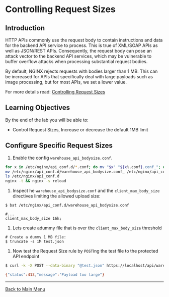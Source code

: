 # Controlling Request Sizes

## Introduction

HTTP APIs commonly use the request body to contain instructions and data for the
backend API service to process. This is true of XML/SOAP APIs as well as
JSON/REST APIs. Consequently, the request body can pose an attack vector to the
backend API services, which may be vulnerable to buffer overflow attacks when
processing substantial request bodies.

By default, NGINX rejects requests with bodies larger than 1 MB. This can be
increased for APIs that specifically deal with large payloads such as image
processing, but for most APIs, we set a lower value.

For more details read: [Controlling Request
Sizes](https://www.nginx.com/blog/deploying-nginx-plus-as-an-api-gateway-part-2-protecting-backend-services/#request-size)

## Learning Objectives 

By the end of the lab you will be able to: 
 * Control Request Sizes, Increase or decrease the default 1MB limit

## Configure Specific Request Sizes

1. Enable the config `warehouse_api_bodysize.conf`.

```bash
for x in /etc/nginx/api_conf.d/*.conf; do mv "$x" "${x%.conf}.conf_"; done
mv /etc/nginx/api_conf.d/warehouse_api_bodysize.conf_ /etc/nginx/api_conf.d/warehouse_api_bodysize.conf
ls /etc/nginx/api_conf.d
nginx -t && nginx -s reload
```

1. Inspect he `warehouse_api_bodysize.conf` and the `client_max_body_size`
   directives limiting the allowed upload size: 

```
$ bat /etc/nginx/api_conf.d/warehouse_api_bodysize.conf

#...
client_max_body_size 16k;
```

1. Lets create adummy file that is over the `client_max_body_size` threshold

```
# Create a dummy 1 MB file:
$ truncate -s 1M test.json
```

1. Now test the Request Size rule by `POST`ing the test file to the protected
   API endpoint

```bash
$ curl -k -X POST --data-binary "@test.json" https://localhost/api/warehouse/pricing/item00

{"status":413,"message":"Payload too large"}
```
---------

[Back to Main Menu](../README.md)